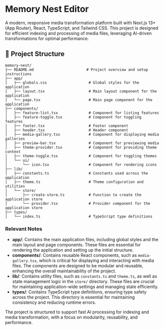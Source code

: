 # Memory Nest Editor

A modern, responsive media transformation platform built with Next.js 13+ (App Router), React, TypeScript, and Tailwind CSS. This project is designed for efficient indexing and processing of media files, leveraging AI-driven transformations for optimal performance.

## 🌳 Project Structure

```
memory-nest/
├── README.md                        # Project overview and setup instructions
├── app/
│   ├── globals.css                   # Global styles for the application
│   ├── layout.tsx                    # Main layout component for the application
│   └── page.tsx                      # Main page component for the application
├── components/
│   ├── feature-list.tsx              # Component for listing features
│   ├── feature-toggle.tsx            # Component for toggling features
│   ├── footer.tsx                    # Footer component
│   ├── header.tsx                    # Header component
│   ├── media-gallery.tsx             # Component for displaying media galleries
│   ├── preview-bar.tsx               # Component for previewing media
│   ├── theme-provider.tsx            # Component for providing theme context
│   ├── theme-toggle.tsx              # Component for toggling themes
│   └── ui/
│       └── icon.tsx                  # Component for rendering icons
├── lib/
│   ├── constants.ts                  # Constants used across the application
│   ├── theme.ts                      # Theme configuration and utilities
│   └── store/
│       ├── create-store.ts           # Function to create the application store
│       └── provider.tsx              # Provider component for the application store
├── types/
│   └── index.ts                      # TypeScript type definitions
```

### Relevant Notes

- **app/**: Contains the main application files, including global styles and the main layout and page components. These files are essential for rendering the application and setting up the initial structure.
- **components/**: Contains reusable React components, such as `media-gallery.tsx`, which is critical for displaying and interacting with media files. The components are designed to be modular and reusable, enhancing the overall maintainability of the project.
- **lib/**: Contains utility files, such as `constants.ts` and `theme.ts`, as well as state management logic in the `store/` directory. These files are crucial for maintaining application-wide settings and managing state efficiently.
- **types/**: Contains TypeScript type definitions, ensuring type safety across the project. This directory is essential for maintaining consistency and reducing runtime errors.

The project is structured to support fast AI processing for indexing and media transformation, with a focus on modularity, reusability, and performance.
